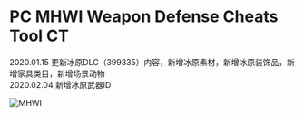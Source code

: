 # PC MHWI Weapon Defense Cheats Tool CT

2020.01.15 更新冰原DLC（399335）内容，新增冰原素材，新增冰原装饰品，新增家具类目，新增场景动物<br>
2020.02.04 新增冰原武器ID

<img src="https://i.imgur.com/PpGSxVy.png" alt="MHWI"/>
